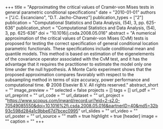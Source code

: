 +++
title = "Approximating the critical values of Cramér-von Mises tests in general parametric conditional specifications"
date = "2010-01-01"
authors = ["J.C. Escanciano", "D.T. Jacho-Chavez"]
publication_types = ["2"]
publication = "Computational Statistics and Data Analysis, (54), 3, pp. 625-636"
publication_short = "Computational Statistics and Data Analysis, (54), 3, pp. 625-636"
doi = "10.1016/j.csda.2008.05.016"
abstract = "A numerical approximation of the critical values of Cramér-von Mises (CvM) tests is proposed for testing the correct specification of general conditional location parametric functionals. These specifications include conditional mean and quantile models. This method is based on estimation of the eigenelements of the covariance operator associated with the CvM test, and it has the advantage that it requires the practitioner to estimate the model only one time under the null hypothesis. A Monte Carlo experiment shows that the proposed approximation compares favorably with respect to the subsampling method in terms of size accuracy, power performance and computational time. © 2008 Elsevier B.V. All rights reserved."
abstract_short = ""
image_preview = ""
selected = false
projects = []
tags = []
url_pdf = ""
url_preprint = ""
url_code = ""
url_dataset = ""
url_project = "https://www.scopus.com/inward/record.uri?eid=2-s2.0-70549085550&doi=10.1016%2fj.csda.2008.05.016&partnerID=40&md5=32b93c598d284a1c9bbe67d7bcec0995"
url_slides = ""
url_video = ""
url_poster = ""
url_source = ""
math = true
highlight = true
[header]
image = ""
caption = ""
+++
